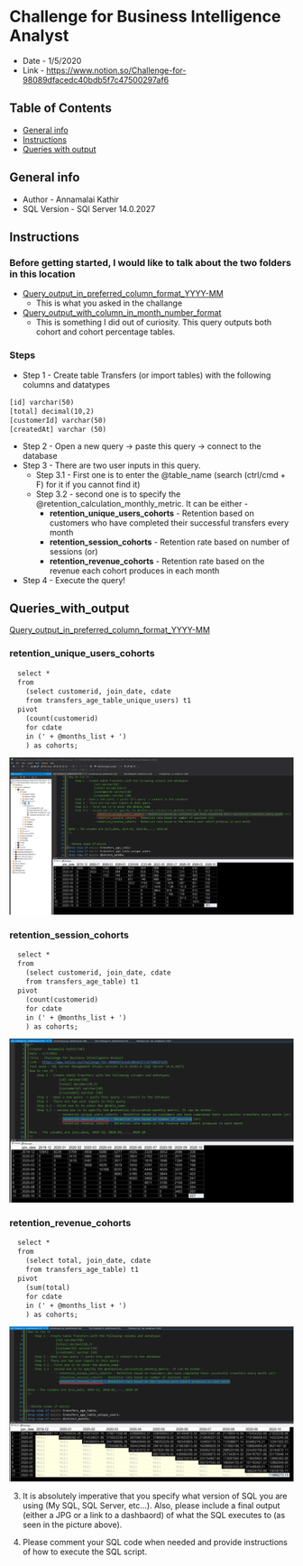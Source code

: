 # Challenge for Business Intelligence Analyst
* Date - 1/5/2020
* Link - https://www.notion.so/Challenge-for-98089dfacedc40bdb5f7c47500297af6

## Table of Contents
* [General info](#general-info)
* [Instructions](#Instructions)
* [Queries with output](#Queries_with_output)

## General info
* Author - Annamalai Kathir
* SQL Version - SQl Server 14.0.2027

## Instructions
### Before getting started, I would like to talk about the two folders in this location
* [Query_output_in_preferred_column_format_YYYY-MM](Query_output_in_preferred_column_format_YYYY-MM)
	* This is what you asked in the challange
* [Query_output_with_column_in_month_number_format](Query_output_with_column_in_month_number_format)
	* This is something I did out of curiosity. This query outputs both cohort and cohort percentage tables.

### Steps
* Step 1 - Create table Transfers (or import tables) with the following columns and datatypes
```
[id] varchar(50)
[total] decimal(10,2)
[customerId] varchar(50)
[createdAt] varchar (50)
```
* Step 2 - Open a new query -> paste this query -> connect to the database
* Step 3 - There are two user inputs in this query.
	* Step 3.1 - First one is to enter the @table_name (search (ctrl/cmd + F) for it if you cannot find it)
	* Step 3.2 - second one is to specify the @retention_calculation_monthly_metric. It can be either -
		* **retention_unique_users_cohorts** - Retention based on customers who have completed their successful transfers every month
		* **retention_session_cohorts** - Retention rate based on number of sessions (or) 
		* **retention_revenue_cohorts** - Retention rate based on the revenue each cohort produces in each month
* Step 4 - Execute the query!

## Queries_with_output
[Query_output_in_preferred_column_format_YYYY-MM](Query_output_in_preferred_column_format_YYYY-MM)
### retention_unique_users_cohorts
```
  select *
  from 
	(select customerid, join_date, cdate
	from transfers_age_table_unique_users) t1
  pivot
	(count(customerid)
	for cdate
	in (' + @months_list + ')
	) as cohorts;	
```
![output_image](./Query_output_in_preferred_column_format_YYYY-MM/retention_unique_users_cohorts_YYYY_MM_column_format_output_image.png)

### retention_session_cohorts
```
  select *
  from 
	(select customerid, join_date, cdate
	from transfers_age_table) t1
  pivot
	(count(customerid)
	for cdate
	in (' + @months_list + ')
	) as cohorts;
```
![output_image](./Query_output_in_preferred_column_format_YYYY-MM/retention_session_cohorts_YYYY_MM_column_format_output_image.png)

### retention_revenue_cohorts
```
  select *
  from 
	(select total, join_date, cdate
	from transfers_age_table) t1
  pivot
	(sum(total)
	for cdate
	in (' + @months_list + ')
	) as cohorts;		
```
![output_image](./Query_output_in_preferred_column_format_YYYY-MM/retention_revenue_cohorts_YYYY_MM_column_format_output_image.png)

3. It is absolutely imperative that you specify what version of SQL you are using (My SQL, SQL Server, etc...). Also, please include a final output (either a JPG or a link to a dashbaord) of what the SQL executes to (as seen in the picture above).

4. Please comment your SQL code when needed and provide instructions of how to execute the SQL script.

